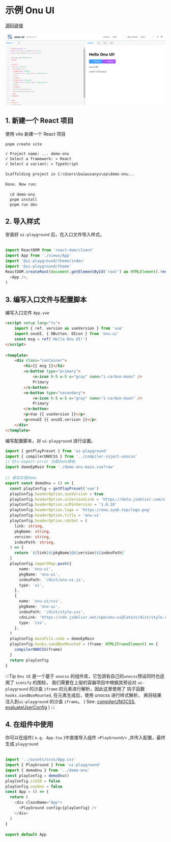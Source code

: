 # 示例 Onu UI
[源码链接](https://github.com/baiwusanyu-c/ui-playground/tree/master/demo/demo-onu)

![](../../public/onu.png)

## 1. 新建一个 React 项目
使用 vite 新建一个 React 项目

```shell
pnpm create vite
```

```shell
√ Project name: ... demo-onu
√ Select a framework: » React
√ Select a variant: » TypeScript

Scaffolding project in C:\Users\baiwusanyu\ep\demo-onu...

Done. Now run:

  cd demo-onu
  pnpm install
  pnpm run dev
```
## 2. 导入样式
安装好 `ui-playground` 后，在入口文件导入样式。

```typescript jsx

import ReactDOM from 'react-dom/client'
import App from './views/App'
import '@ui-playground/theme/index'
import '@ui-playground/theme'
ReactDOM.createRoot(document.getElementById('root') as HTMLElement).render(
  <App />,
)
```

## 3. 编写入口文件与配置脚本
编写入口文件 `App.vue`

```html
<script setup lang="ts">
    import { ref, version as vueVersion } from 'vue'
    import onuUI, { OButton, OIcon } from 'onu-ui'
    const msg = ref('Hello Onu UI!')
</script>

<template>
    <div class="container">
        <h1>{{ msg }}</h1>
        <o-button type="primary">
            <o-icon h-5 w-5 o="gray" name="i-carbon-moon" />
            Primary
        </o-button>
        <o-button type="secondary">
            <o-icon h-5 w-5 o="gray" name="i-carbon-moon" />
            Primary
        </o-button>
        <p>Vue {{ vueVersion }}</p>
        <p>onuUI {{ onuUI.version }}</p>
    </div>
</template>
```

编写配置脚本，对 `ui-playground` 进行设置。

```typescript
import { getPlayPreset } from 'ui-playground'
import { compilerUNOCSS } from '../compiler-inject-unocss'
// @ts-expect-error 加载demo模板
import demoEpMain from './demo-onu-main.vue?raw'

// 最佳实践demo
export const demoOnu = () => {
  const playConfig = getPlayPreset('vue')
  playConfig.headerOption.useVersion = true
  playConfig.headerOption.uiVersionLink = 'https://data.jsdelivr.com/v1/package/npm/onu-ui'
  playConfig.headerOption.uiMinVersion = '1.0.10'
  playConfig.headerOption.logo = 'https://onu.zyob.top/logo.png'
  playConfig.headerOption.title = 'onu-ui'
  playConfig.headerOption.cdnSet = (
    link: string,
    pkgName: string,
    version: string,
    indexPath: string,
  ) => {
    return `${link}${pkgName}@${version}${indexPath}`
  }
  playConfig.importMap.push({
      name: 'onu-ui',
      pkgName: 'onu-ui',
      indexPath: '/dist/onu-ui.js',
      type: 'ui',
    },
    {
      name: 'onu-ui/css',
      pkgName: 'onu-ui',
      indexPath: '/dist/style.css',
      cdnLink: 'https://cdn.jsdelivr.net/npm/onu-ui@latest/dist/style.css',
      type: 'css',
    },
  )
  playConfig.mainFile.code = demoEpMain
  playConfig.hooks.sandBoxMounted = (frame: HTMLIFrameElement) => {
    compilerUNOCSS(frame)
  }
  return playConfig
}

```

:::Tip
`Onu UI` 是一个基于 `unocss` 的组件库，它包涵有自己的`unocss`预设同时也适用了 `iconify` 的图标，
我们需要在上层的容器项目中根据其预设对 `ui-playground` 的沙盒 `iframe` 的元素进行解析，因此这里使用了
钩子函数 `hooks.sandBoxMounted`, 在元素生成后，使用 unocss 进行样式解析，
再将结果注入到`ui-playground` 的沙盒 `iframe`。
( See: [compilerUNOCSS](TODO), [evaluateUserConfig](TODO) )
:::

## 4. 在组件中使用
你可以在组件( `e.g. App.tsx` )中直接导入组件 `<PlayGround/>` ,并传入配置，最终生成
`playground`

```typescript jsx

import '../assets/scss/App.css'
import { PlayGround } from 'ui-playground'
import { demoOnu } from '../demo-onu'
const playConfig = demoOnu()
playConfig.isSSR = false
playConfig.useUno = false
const App = () => {
  return (
    <div className="App">
      <PlayGround config={playConfig} />
    </div>
  )
}

export default App
```